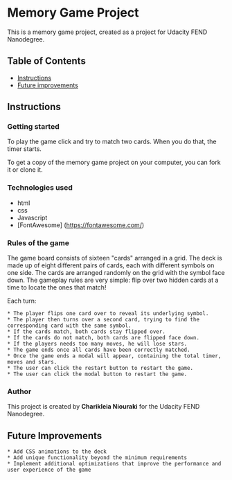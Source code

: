 # Memory Game Project

This is a memory game project, created as a project for Udacity FEND Nanodegree.  

## Table of Contents

* [Instructions](#instructions)
* [Future improvements](#futureimprovements)

## Instructions

### Getting started

To play the game click and try to match two cards. When you do that, the timer starts.

To get a copy of the memory game project on your computer, you can fork it or clone it.

### Technologies used

  * html
  * css
  * Javascript
  * [FontAwesome] (https://fontawesome.com/)

### Rules of the game

The game board consists of sixteen "cards" arranged in a grid. The deck is made up of eight different pairs of cards, each with different symbols on one side. The cards are arranged randomly on the grid with the symbol face down. The gameplay rules are very simple: flip over two hidden cards at a time to locate the ones that match!

Each turn:

    * The player flips one card over to reveal its underlying symbol.
    * The player then turns over a second card, trying to find the corresponding card with the same symbol.
    * If the cards match, both cards stay flipped over.
    * If the cards do not match, both cards are flipped face down.
    * If the players needs too many moves, he will lose stars.
    * The game ends once all cards have been correctly matched.
    * Once the game ends a modal will appear, containing the total timer, moves and stars.
    * The user can click the restart button to restart the game.
    * The user can click the modal button to restart the game.

### Author

This project is created by **Charikleia Niouraki** for the Udacity FEND Nanodegree.

## Future Improvements

    * Add CSS animations to the deck
    * Add unique functionality beyond the minimum requirements
    * Implement additional optimizations that improve the performance and user experience of the game
